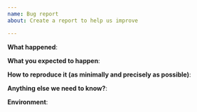 ```yaml
---
name: Bug report
about: Create a report to help us improve

---
```


**What happened**:



**What you expected to happen**:



**How to reproduce it (as minimally and precisely as possible)**:



**Anything else we need to know?**:



**Environment**:
